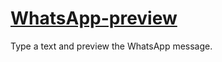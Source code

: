 # [WhatsApp-preview](https://dudushy.github.io/dynamic-interface/)
Type a text and preview the WhatsApp message.
